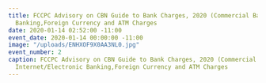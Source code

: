 ```yaml
---
title: FCCPC Advisory on CBN Guide to Bank Charges, 2020 (Commercial Banks) for Internet/Electronic
  Banking,Foreign Currency and ATM Charges
date: 2020-01-14 02:52:00 -11:00
event_date: 2020-01-14 00:00:00 -11:00
image: "/uploads/ENHXOF9X0AA3NL0.jpg"
event_number: 2
caption: FCCPC Advisory on CBN Guide to Bank Charges, 2020 (Commercial Banks) for
  Internet/Electronic Banking,Foreign Currency and ATM Charges
---
```


